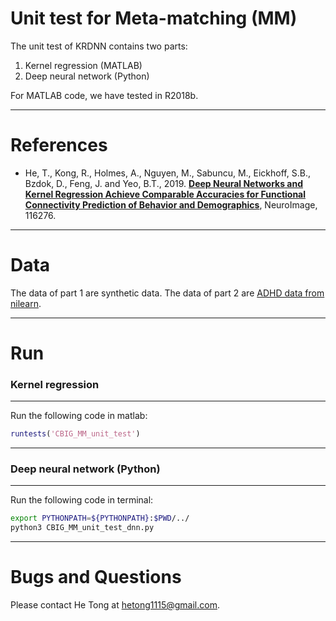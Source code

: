 # Unit test for Meta-matching (MM)

The unit test of KRDNN contains two parts:
1. Kernel regression (MATLAB)
3. Deep neural network (Python)

For MATLAB code, we have tested in R2018b.

----

References
==========
+ He, T., Kong, R., Holmes, A., Nguyen, M., Sabuncu, M., Eickhoff, S.B., Bzdok, D., Feng, J. and Yeo, B.T., 2019. [**Deep Neural Networks and Kernel Regression Achieve Comparable Accuracies for Functional Connectivity Prediction of Behavior and Demographics**](https://doi.org/10.1101/2020.08.10.245373), NeuroImage, 116276.

----

Data
====
The data of part 1 are synthetic data. The data of part 2 are [ADHD data from nilearn](https://nilearn.github.io/modules/generated/nilearn.datasets.fetch_adhd.html).

----

Run
====

### Kernel regression
----
Run the following code in matlab:
```MATLAB
runtests('CBIG_MM_unit_test')
```

----

### Deep neural network (Python)
----
Run the following code in terminal:
```sh
export PYTHONPATH=${PYTHONPATH}:$PWD/../
python3 CBIG_MM_unit_test_dnn.py
```

----

Bugs and Questions
====
Please contact He Tong at hetong1115@gmail.com.
